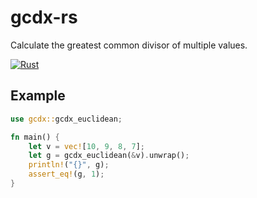 # gcdx-rs

Calculate the greatest common divisor of multiple values.

[![Rust](https://github.com/rikonaka/gcdx-rs/actions/workflows/rust.yml/badge.svg?branch=main)](https://github.com/rikonaka/gcdx-rs/actions/workflows/rust.yml)

## Example

```rust
use gcdx::gcdx_euclidean;

fn main() {
    let v = vec![10, 9, 8, 7];
    let g = gcdx_euclidean(&v).unwrap();
    println!("{}", g);
    assert_eq!(g, 1);
}
```
